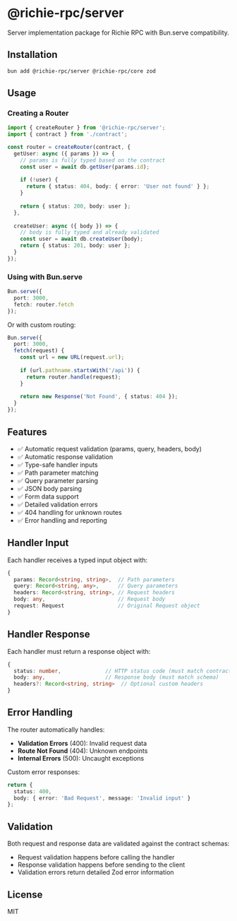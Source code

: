 # @richie-rpc/server

Server implementation package for Richie RPC with Bun.serve compatibility.

## Installation

```bash
bun add @richie-rpc/server @richie-rpc/core zod
```

## Usage

### Creating a Router

```typescript
import { createRouter } from '@richie-rpc/server';
import { contract } from './contract';

const router = createRouter(contract, {
  getUser: async ({ params }) => {
    // params is fully typed based on the contract
    const user = await db.getUser(params.id);
    
    if (!user) {
      return { status: 404, body: { error: 'User not found' } };
    }
    
    return { status: 200, body: user };
  },
  
  createUser: async ({ body }) => {
    // body is fully typed and already validated
    const user = await db.createUser(body);
    return { status: 201, body: user };
  }
});
```

### Using with Bun.serve

```typescript
Bun.serve({
  port: 3000,
  fetch: router.fetch
});
```

Or with custom routing:

```typescript
Bun.serve({
  port: 3000,
  fetch(request) {
    const url = new URL(request.url);
    
    if (url.pathname.startsWith('/api')) {
      return router.handle(request);
    }
    
    return new Response('Not Found', { status: 404 });
  }
});
```

## Features

- ✅ Automatic request validation (params, query, headers, body)
- ✅ Automatic response validation
- ✅ Type-safe handler inputs
- ✅ Path parameter matching
- ✅ Query parameter parsing
- ✅ JSON body parsing
- ✅ Form data support
- ✅ Detailed validation errors
- ✅ 404 handling for unknown routes
- ✅ Error handling and reporting

## Handler Input

Each handler receives a typed input object with:

```typescript
{
  params: Record<string, string>,  // Path parameters
  query: Record<string, any>,      // Query parameters
  headers: Record<string, string>, // Request headers
  body: any,                       // Request body
  request: Request                 // Original Request object
}
```

## Handler Response

Each handler must return a response object with:

```typescript
{
  status: number,              // HTTP status code (must match contract)
  body: any,                   // Response body (must match schema)
  headers?: Record<string, string>  // Optional custom headers
}
```

## Error Handling

The router automatically handles:

- **Validation Errors** (400): Invalid request data
- **Route Not Found** (404): Unknown endpoints
- **Internal Errors** (500): Uncaught exceptions

Custom error responses:

```typescript
return {
  status: 400,
  body: { error: 'Bad Request', message: 'Invalid input' }
};
```

## Validation

Both request and response data are validated against the contract schemas:

- Request validation happens before calling the handler
- Response validation happens before sending to the client
- Validation errors return detailed Zod error information

## License

MIT

